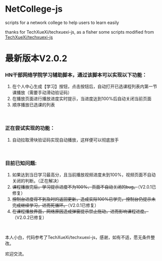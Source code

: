 # NetCollege-js
scripts for a network college to help users to learn easily

thanks for TechXueXi/techxuexi-js, as a fisher some scripts modified from [TechXueXi/techxuexi-js](https://github.com/TechXueXi/techxuexi-js)

# 最新版本V2.0.2

### HN干部网络学院学习辅助脚本，通过该脚本可以实现以下功能：

1. 在个人中心生成【学习】按钮，点击按钮后，自动打开已选课程列表内第一节课播放（需要手动滑动验证码）
2. 在播放页面进行播放进度实时提示，当进度达到100%后自动关闭当前页面
3. 顺序播放已选课的列表

<br />

### 正在尝试实现的功能：

1. 自动拉取滑块验证码实现自动播放，这样便可以彻底放手

<br />

### 目前已知问题:
1. 如果达到当日学习最高分，且当前播放视频进度未到100%，视频页面不自动关闭的判断。（正在解决）
2. ~~课程播放完后，学习提示进度不为100%、页面不自动关闭的bug。~~（V2.0.1已修复）
3. ~~控制台进度得不到及时的返回更新，造成实际100%已学完，控制台仍提示未完成继续学习，进而死循环。~~（V2.0.1已修复）
4. ~~在课程播放界面，网络原因造成弹窗提示禁止拖动，进而影响课程进度。~~（V2.0.2已修复）

<br />

本人小白，代码参考了TechXueXi/techxuexi-js，感谢，如有不适，愿无条件整改。<br />

欢迎交流。


